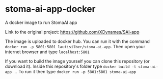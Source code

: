 # stoma-ai-app-docker
A docker image to run StomaAI app

Link to the original project: https://github.com/XDynames/SAI-app

The image is uploaded to docker hub. You can run it with the command `docker run -p 5801:5801 lautisilber/stoma-ai-app`. Then open your internet browser and type `localhost:5801`

If you want to build the image yourself you can clone this repository (or download it). Inside this repository's folder type `docker build -t stoma-ai-app .`. To run it then type `docker run -p 5801:5801 stoma-ai-app`
